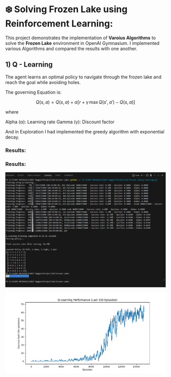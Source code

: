 # ❄️ Solving Frozen Lake using Reinforcement Learning:

This project demonstrates the implementation of **Varoius Algorithms** to solve the **Frozen Lake** environment in OpenAI Gymnasium. I implemented various Algorithms and compared the results with one another.


## 1) Q - Learning 
The agent learns an optimal policy to navigate through the frozen lake and reach the goal while avoiding holes.

The governing Equation is:

$$
Q(s, a) = Q(s, a) + \alpha \left[ r + \gamma \, \text{max} \, Q(s', a') - Q(s, a) \right]
$$


where

Alpha (α): Learning rate 
Gamma (γ): Discount factor 

And in Exploration I had implemented the greedy algorithm with exponential decay.

### Results:

### Results:

![Q-Learning Results Table](https://github.com/Zeista01/RL---Frozen-Lake/blob/main/Results/Screenshot%202025-03-23%20202455.png?raw=true)

![Frozen Lake Q-Learning Plot](https://github.com/Zeista01/RL---Frozen-Lake/blob/main/Results/frozen_lake_q_learning.png?raw=true)
